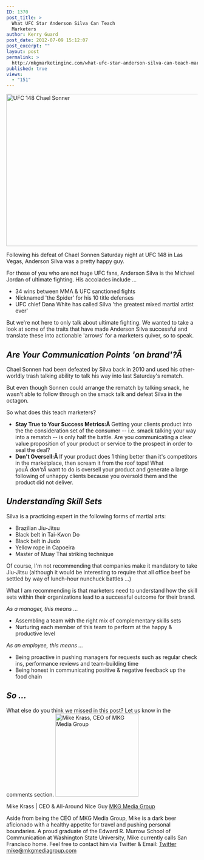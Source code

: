 ```yaml
---
ID: 1370
post_title: >
  What UFC Star Anderson Silva Can Teach
  Marketers
author: Kerry Guard
post_date: 2012-07-09 15:12:07
post_excerpt: ""
layout: post
permalink: >
  http://mkgmarketinginc.com/what-ufc-star-anderson-silva-can-teach-marketers/
published: true
views:
  - "151"
---
```

<img class="aligncenter size-full wp-image-1371" title="Anderson Silva" src="http://mkgmediagroup.com/wp-content/uploads/2012/07/1341733793_4243_Silva.jpeg" alt="UFC 148 Chael Sonner" width="600" height="400" />

Following his defeat of Chael Sonnen Saturday night at UFC 148 in Las Vegas, Anderson Silva was a pretty happy guy.

For those of you who are not huge UFC fans, Anderson Silva is the Michael Jordan of ultimate fighting. His accolades include ...
<ul>
	<li>34 wins between MMA &amp; UFC sanctioned fights</li>
	<li>Nicknamed 'the Spider' for his 10 title defenses</li>
	<li>UFC chief Dana White has called Silva 'the greatest mixed martial artist ever'</li>
</ul>
But we're not here to only talk about ultimate fighting. We wanted to take a look at some of the traits that have made Anderson Silva successful and translate these into actionable 'arrows' for a marketers quiver, so to speak.
<h2><em>Are Your Communication Points 'on brand'?Â </em></h2>
Chael Sonnen had been defeated by Silva back in 2010 and used his other-worldly trash talking ability to talk his way into last Saturday's rematch.

But even though Sonnen could arrange the rematch by talking smack, he wasn't able to follow through on the smack talk and defeat Silva in the octagon.

So what does this teach marketers?
<ul>
	<li><strong>Stay True to Your Success Metrics:Â </strong>Getting your clients product into the the consideration set of the consumer -- i.e. smack talking your way into a rematch -- is only half the battle. Are you communicating a clear value proposition of your product or service to the prospect in order to seal the deal?</li>
	<li><strong>Don't Oversell:Â </strong>If your product does 1 thing better than it's competitors in the marketplace, then scream it from the roof tops! What youÂ <em>don'tÂ </em>want to do is oversell your product and generate a large following of unhappy clients because you oversold them and the product did not deliver.</li>
</ul>
<h2><em>Understanding Skill Sets</em></h2>
Silva is a practicing expert in the following forms of martial arts:
<ul>
	<li>Brazilian Jiu-Jitsu</li>
	<li>Black belt in Tai-Kwon Do</li>
	<li>Black belt in Judo</li>
	<li>Yellow rope in Capoeira</li>
	<li>Master of Muay Thai striking technique</li>
</ul>
Of course, I'm not recommending that companies make it mandatory to take Jiu-Jitsu (although it would be interesting to require that all office beef be settled by way of lunch-hour nunchuck battles ...)

What I am recommending is that marketers need to understand how the skill sets within their organizations lead to a successful outcome for their brand.

<em>As a manager, this means ...</em>
<ul>
	<li>Assembling a team with the right mix of complementary skills sets</li>
	<li>Nurturing each member of this team to perform at the happy &amp; productive level</li>
</ul>
<div></div>
<div><em>As an employee, this means ...</em></div>
<div>
<ul>
	<li>Being proactive in pushing managers for requests such as regular check ins, performance reviews and team-building time</li>
	<li>Being honest in communicating positive &amp; negative feedback up the food chain</li>
</ul>
</div>
<h2><em>So ...</em></h2>
What else do you think we missed in this post? Let us know in the comments section.

<img src="http://mkgmediagroup.com/wp-content/uploads/2011/08/mk_median_bw_head.jpeg" alt="Mike Krass, CEO of MKG Media Group" width="219" height="218" class="alignleft size-full wp-image-1794" />

<span itemprop="jobTitle">Mike Krass | CEO & All-Around Nice Guy</span>
<a href="http://www.mkgmediagroup.com" itemprop="url">MKG Media Group</a>
</span>

Aside from being the CEO of MKG Media Group, Mike is a dark beer aficionado with a healthy appetite for travel and pushing personal boundaries. A proud graduate of the Edward R. Murrow School of Communication at Washington State University, Mike currently calls San Francisco home. Feel free to contact him via Twitter & Email:
<a href="http://www.twitter.com/mikekrass" itemprop="url">Twitter</a>
<a href="mailto:mike@mkgmediagroup.com" itemprop="email">mike@mkgmediagroup.com</a>
</div>